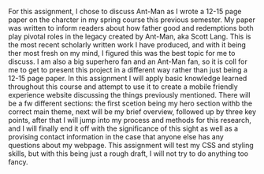 For this assignment, I chose to discuss Ant-Man as I wrote a 12-15 page paper on the charcter in my spring course this previous semester. My paper was written to inform readers about how father good and redemptions both play pivotal roles in the legacy created by Ant-Man, aka Scott Lang. This is the most recent scholarly written work I have produced, and with it being ther most fresh on my mind, I figured this was the best topic for me to discuss. I am also a big superhero fan and an Ant-Man fan, so it is coll for me to get to present this project in a different way rather than just being a 12-15 page paper. In this assignment I will apply basic knowledge learned throughout this course and attempt to use it to create a mobile friendly experience website discussing the things previously mentioned. There will be a fw different sections: the first scetion being my hero section withb the correct main theme, next will be my brief overview, followed up by three key points, after that I will jump into my process and methods for this research, and I will finally end it off with the significance of this sight as well as a provising contact information in the case that anyone else has any questions about my webpage. This assignment will test my CSS and styling skills, but with this being just a rough draft, I will not try to do anything too fancy.
